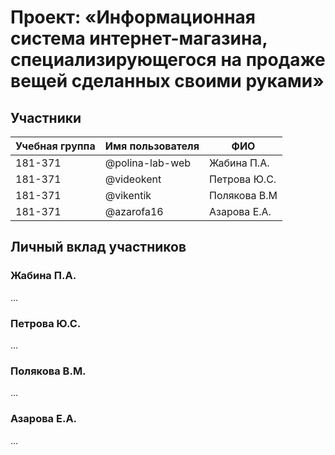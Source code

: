 # Проект: «Информационная система интернет-магазина, специализирующегося на продаже вещей сделанных своими руками»
## Участники

| Учебная группа | Имя пользователя | ФИО                      |
|----------------|------------------|--------------------------|
| 181-371      | @polina-lab-web      | Жабина П.А.             |
| 181-371        | @videokent       | Петрова Ю.С.           |
| 181-371        | @vikentik      | Полякова В.М |
| 181-371        |   @azarofa16  | Азарова Е.А. |

## Личный вклад участников

### Жабина П.А.

...

### Петрова Ю.С.

...

### Полякова В.М.

...

### Азарова Е.А.

...